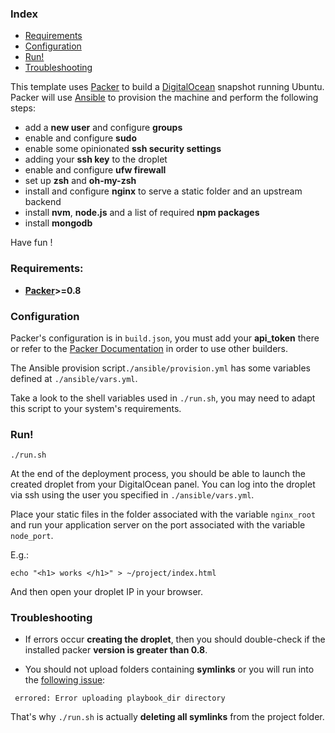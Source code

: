 ### Index

- [Requirements](#requirements)
- [Configuration](#configuration)
- [Run!](#run)
- [Troubleshooting](#troubleshooting)


This template uses [Packer](https://www.packer.io/) to build a [DigitalOcean](https://digitalocean.com) snapshot running Ubuntu.
Packer will use [Ansible](http://ansible.com/) to provision the machine and perform the following steps:

- add a **new user** and configure **groups**
- enable and configure **sudo**
- enable some opinionated **ssh security settings**
- adding your **ssh key** to the droplet
- enable and configure **ufw firewall**
- set up **zsh** and **oh-my-zsh**
- install and configure **nginx** to serve a static folder and an upstream backend
- install **nvm**, **node.js** and a list of required **npm packages**
- install **mongodb**

Have fun !

### Requirements:

- **[Packer](https://www.packer.io/downloads)>=0.8**

### Configuration

Packer's configuration is in `build.json`, you must add your **api_token** there or refer to the [Packer Documentation](https://www.packer.io/docs) in order to use other builders.

The Ansible provision script`./ansible/provision.yml` has some variables defined at `./ansible/vars.yml`.

Take a look to the shell variables used in `./run.sh`, you may need to adapt this script to your system's requirements.

### Run!

```
./run.sh
```

At the end of the deployment process, you should be able to launch the created droplet from your DigitalOcean panel.
You can log into the droplet via ssh using the user you specified in `./ansible/vars.yml`.

Place your static files in the folder associated with the variable `nginx_root` and run your application server on the port associated with the variable `node_port`. 

E.g.:
```
echo "<h1> works </h1>" > ~/project/index.html
```
And then open your droplet IP in your browser.

### Troubleshooting

- If errors occur **creating the droplet**, then you should double-check if the installed packer **version is greater than 0.8**.

- You should not upload folders containing **symlinks** or you will run into the [following issue](https://github.com/mitchellh/packer/issues/1627):
 ```
  errored: Error uploading playbook_dir directory
  ```
  That's why `./run.sh` is actually **deleting all symlinks** from the project folder.
